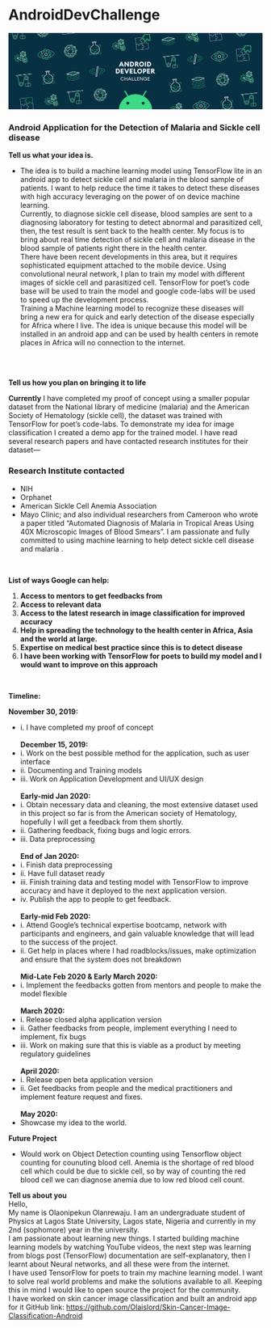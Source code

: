 # AndroidDevChallenge
![Image of AndroiddevChallenge](https://github.com/Olaislord/Sickle-cell-and-malaria-detection/blob/master/assets/androidDevChallenge.png)
### Android Application for the Detection of Malaria and Sickle cell disease

**Tell us what your idea is.** 
<br/>

* The idea is to build a machine learning model using TensorFlow lite in an android app to detect sickle cell and malaria in the blood sample of patients. 
I want to help reduce the time it takes to detect these diseases with high accuracy leveraging on the power of on device machine learning.<br/>
Currently, to diagnose sickle cell disease, blood samples are sent to a diagnosing laboratory for testing to detect abnormal and parasitized cell, then, the test result is sent back to the health center.
My focus is to bring about real time detection of sickle cell and malaria disease in the blood sample of patients right there in the health center. <br/>
There have been recent developments in this area, but it requires sophisticated equipment attached to the mobile device. 
Using convolutional neural network, I plan to train my model with different images of sickle cell and parasitized cell.
TensorFlow for poet’s code base will be used to train the model and google code-labs will be used to speed up the development process.<br/>
Training a Machine learning model to recognize these diseases will bring a new era for quick and early detection of the disease especially for Africa where I live.
The idea is unique because this model will be installed in an android app and can be used by health centers in remote places in Africa will no connection to the internet.

<br/>
<br/>

**Tell us how you plan on bringing it to life**
<br/>

**Currently** I have completed my proof of concept using a smaller popular dataset from the National library of medicine (malaria) and the American Society of Hematology (sickle cell), the dataset was trained with TensorFlow for poet’s code-labs.
To demonstrate my idea for image classification I created a demo app for the trained model.
I have read several research papers and have contacted research institutes for their dataset— <br/>
### Research Institute contacted
* NIH 
* Orphanet
* American Sickle Cell Anemia Association
* Mayo Clinic; and also individual researchers from Cameroon who wrote a paper titled “Automated Diagnosis of Malaria in Tropical Areas Using 40X Microscopic Images of Blood Smears”. I am passionate and fully committed to using machine learning to help detect sickle cell disease and malaria .

<br/>

**List of ways Google can help:**  
1. **Access to mentors to get feedbacks from**   
2. **Access to relevant data**  
3. **Access to the latest research in image classification for improved accuracy**  
4. **Help in spreading the technology to the health center in Africa, Asia and the world at large.**  
5. **Expertise on medical best practice since this is to detect disease** 
6. **I have been working with TensorFlow for poets to build my model and I would want to improve on this approach**

<br/>

**Timeline:**

**November 30, 2019:**
* i.	I have completed my proof of concept <br/> <br/>
**December 15, 2019:**
* i.	Work on the best possible method for the application, such as user interface
* ii.	Documenting and Training models
* iii.	Work on Application Development and UI/UX design <br/> <br/>
**Early-mid Jan 2020:**
* i.	Obtain necessary data and cleaning, the most extensive dataset used in this project so far is from the American society of Hematology, hopefully I will get a feedback from them shortly. 
* ii.	Gathering feedback, fixing bugs and logic errors.
* iii.	Data preprocessing  <br/> <br/>
**End of Jan 2020:**
* i.	Finish data preprocessing 
* ii.	Have full dataset ready
* iii.	Finish training data and testing model with TensorFlow to improve accuracy and have it deployed to the next application version.
* iv.	Publish the app to people to get feedback. <br/> <br/>
**Early-mid Feb 2020:**
* i.	Attend Google’s technical expertise bootcamp, network with participants and engineers, and gain valuable knowledge that will lead to the success of the project.
* ii.	Get help in places where I had roadblocks/issues, make optimization and ensure that the system does not breakdown <br/> <br/>
**Mid-Late Feb 2020 & Early March 2020:**
* i.	Implement the feedbacks gotten from mentors and people to make the model flexible  <br/> <br/>
**March 2020:**
* i.	Release closed alpha application version 
* ii.	Gather feedbacks from people, implement everything I need to implement, fix bugs
* iii.	Work on making sure that this is viable as a product by meeting regulatory guidelines <br/> <br/>
**April 2020:**
* i.	Release open beta application version
* ii.	Get feedbacks from people and the medical practitioners and implement feature request and fixes. <br/> <br/>
**May 2020:**
* Showcase my idea to the world.<br/>

**Future Project** 
* Would work on Object Detection counting using Tensorflow object counting for counuting blood cell. Anemia is the shortage of red blood cell which could be due to sickle cell, so by way of counting the red blood cell we can diagnose anemia due to low red blood cell count. <br/> 

**Tell us about you** <br/>
Hello, <br/>
My name is Olaonipekun Olanrewaju. I am an undergraduate student of Physics at Lagos State University, Lagos state, Nigeria and currently in my 2nd (sophomore) year in the university.<br/>
I am passionate about learning new things. I started building machine learning models by watching YouTube videos, the next step was learning from blogs post (TensorFlow) documentation are self-explanatory, then I learnt about Neural networks, and all these were from the internet. <br/>
I have used TensorFlow for poets to train my machine learning model.
I want to solve real world problems and make the solutions available to all. Keeping this in mind I would like to open source the project for the community.<br/>
I have worked on skin cancer image classification and built an android app for it
GitHub link: https://github.com/Olaislord/Skin-Cancer-Image-Classification-Android


